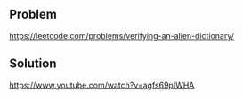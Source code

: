 ## Problem

https://leetcode.com/problems/verifying-an-alien-dictionary/

## Solution

https://www.youtube.com/watch?v=agfs69pIWHA
